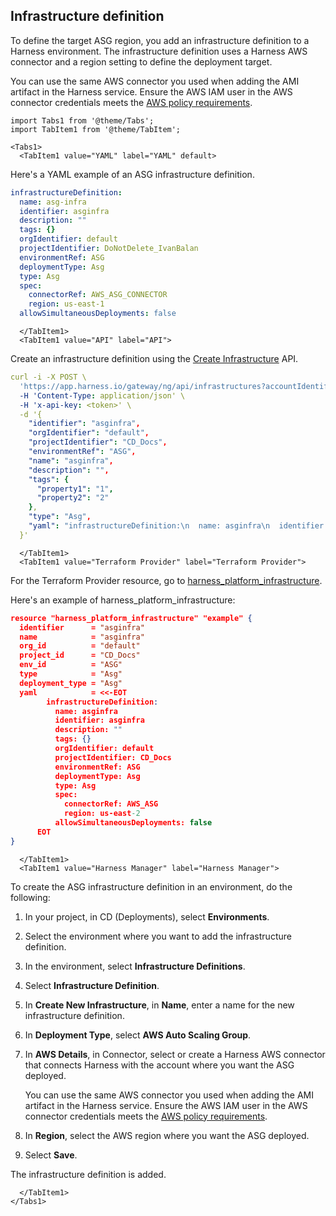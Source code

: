 ## Infrastructure definition

To define the target ASG region, you add an infrastructure definition to a Harness environment. The infrastructure definition uses a Harness AWS connector and a region setting to define the deployment target.

You can use the same AWS connector you used when adding the AMI artifact in the Harness service. Ensure the AWS IAM user in the AWS connector credentials meets the [AWS policy requirements](#aws-policy-requirements).

```mdx-code-block
import Tabs1 from '@theme/Tabs';
import TabItem1 from '@theme/TabItem';
```
```mdx-code-block
<Tabs1>
  <TabItem1 value="YAML" label="YAML" default>
```

Here's a YAML example of an ASG infrastructure definition.

```yaml
infrastructureDefinition:
  name: asg-infra
  identifier: asginfra
  description: ""
  tags: {}
  orgIdentifier: default
  projectIdentifier: DoNotDelete_IvanBalan
  environmentRef: ASG
  deploymentType: Asg
  type: Asg
  spec:
    connectorRef: AWS_ASG_CONNECTOR
    region: us-east-1
  allowSimultaneousDeployments: false
```

```mdx-code-block
  </TabItem1>
  <TabItem1 value="API" label="API">
```

Create an infrastructure definition using the [Create Infrastructure](https://apidocs.harness.io/tag/Infrastructures#operation/createInfrastructure) API.

```yaml
curl -i -X POST \
  'https://app.harness.io/gateway/ng/api/infrastructures?accountIdentifier=<account_Id>' \
  -H 'Content-Type: application/json' \
  -H 'x-api-key: <token>' \
  -d '{
    "identifier": "asginfra",
    "orgIdentifier": "default",
    "projectIdentifier": "CD_Docs",
    "environmentRef": "ASG",
    "name": "asginfra",
    "description": "",
    "tags": {
      "property1": "1",
      "property2": "2"
    },
    "type": "Asg",
    "yaml": "infrastructureDefinition:\n  name: asginfra\n  identifier: asginfra\n  description: \"\"\n  tags: {}\n  orgIdentifier: default\n  projectIdentifier: CD_Docs\n  environmentRef: ASG\n  deploymentType: Asg\n  type: Asg\n  spec:\n    connectorRef: AWS_ASG\n    region: us-east-2\n  allowSimultaneousDeployments: false"
  }'
```

```mdx-code-block
  </TabItem1>
  <TabItem1 value="Terraform Provider" label="Terraform Provider">
```

For the Terraform Provider resource, go to [harness_platform_infrastructure](https://registry.terraform.io/providers/harness/harness/latest/docs/resources/platform_infrastructure).

Here's an example of harness_platform_infrastructure:

```json
resource "harness_platform_infrastructure" "example" {
  identifier      = "asginfra"
  name            = "asginfra"
  org_id          = "default"
  project_id      = "CD_Docs"
  env_id          = "ASG"
  type            = "Asg"
  deployment_type = "Asg"
  yaml            = <<-EOT
        infrastructureDefinition:
          name: asginfra
          identifier: asginfra
          description: ""
          tags: {}
          orgIdentifier: default
          projectIdentifier: CD_Docs
          environmentRef: ASG
          deploymentType: Asg
          type: Asg
          spec:
            connectorRef: AWS_ASG
            region: us-east-2
          allowSimultaneousDeployments: false
      EOT
}
```

```mdx-code-block
  </TabItem1>
  <TabItem1 value="Harness Manager" label="Harness Manager">
```

To create the ASG infrastructure definition in an environment, do the following:

1. In your project, in CD (Deployments), select **Environments**.
2. Select the environment where you want to add the infrastructure definition.
3. In the environment, select **Infrastructure Definitions**.
4. Select **Infrastructure Definition**.
5. In **Create New Infrastructure**, in **Name**, enter a name for the new infrastructure definition.
6. In **Deployment Type**, select **AWS Auto Scaling Group**.
7. In **AWS Details**, in Connector, select or create a Harness AWS connector that connects Harness with the account where you want the ASG deployed.
   
   You can use the same AWS connector you used when adding the AMI artifact in the Harness service. Ensure the AWS IAM user in the AWS connector credentials meets the [AWS policy requirements](#aws-policy-requirements).
8. In **Region**, select the AWS region where you want the ASG deployed.
9. Select **Save**.

The infrastructure definition is added.

```mdx-code-block
  </TabItem1>
</Tabs1>
```

